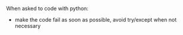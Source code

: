 When asked to code with python:
- make the code fail as soon as possible, avoid try/except when not necessary